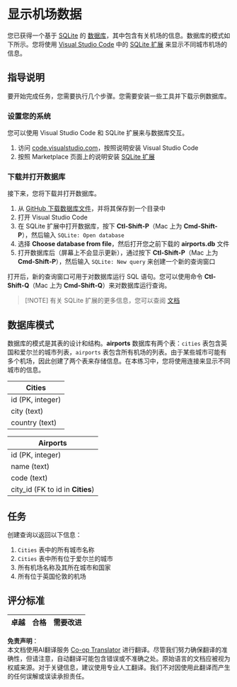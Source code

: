 <!--
CO_OP_TRANSLATOR_METADATA:
{
  "original_hash": "2f2d7693f28e4b2675f275e489dc5aac",
  "translation_date": "2025-08-24T12:02:19+00:00",
  "source_file": "2-Working-With-Data/05-relational-databases/assignment.md",
  "language_code": "zh"
}
-->
# 显示机场数据

您已获得一个基于 [SQLite](https://sqlite.org/index.html) 的 [数据库](https://raw.githubusercontent.com/Microsoft/Data-Science-For-Beginners/main/2-Working-With-Data/05-relational-databases/airports.db)，其中包含有关机场的信息。数据库的模式如下所示。您将使用 [Visual Studio Code](https://code.visualstudio.com?WT.mc_id=academic-77958-bethanycheum) 中的 [SQLite 扩展](https://marketplace.visualstudio.com/items?itemName=alexcvzz.vscode-sqlite&WT.mc_id=academic-77958-bethanycheum) 来显示不同城市机场的信息。

## 指导说明

要开始完成任务，您需要执行几个步骤。您需要安装一些工具并下载示例数据库。

### 设置您的系统

您可以使用 Visual Studio Code 和 SQLite 扩展来与数据库交互。

1. 访问 [code.visualstudio.com](https://code.visualstudio.com?WT.mc_id=academic-77958-bethanycheum)，按照说明安装 Visual Studio Code
1. 按照 Marketplace 页面上的说明安装 [SQLite 扩展](https://marketplace.visualstudio.com/items?itemName=alexcvzz.vscode-sqlite&WT.mc_id=academic-77958-bethanycheum)

### 下载并打开数据库

接下来，您将下载并打开数据库。

1. 从 [GitHub 下载数据库文件](https://raw.githubusercontent.com/Microsoft/Data-Science-For-Beginners/main/2-Working-With-Data/05-relational-databases/airports.db)，并将其保存到一个目录中
1. 打开 Visual Studio Code
1. 在 SQLite 扩展中打开数据库，按下 **Ctl-Shift-P**（Mac 上为 **Cmd-Shift-P**），然后输入 `SQLite: Open database`
1. 选择 **Choose database from file**，然后打开您之前下载的 **airports.db** 文件
1. 打开数据库后（屏幕上不会显示更新），通过按下 **Ctl-Shift-P**（Mac 上为 **Cmd-Shift-P**），然后输入 `SQLite: New query` 来创建一个新的查询窗口

打开后，新的查询窗口可用于对数据库运行 SQL 语句。您可以使用命令 **Ctl-Shift-Q**（Mac 上为 **Cmd-Shift-Q**）来对数据库运行查询。

> [!NOTE] 有关 SQLite 扩展的更多信息，您可以查阅 [文档](https://marketplace.visualstudio.com/items?itemName=alexcvzz.vscode-sqlite&WT.mc_id=academic-77958-bethanycheum)

## 数据库模式

数据库的模式是其表的设计和结构。**airports** 数据库有两个表：`cities` 表包含英国和爱尔兰的城市列表，`airports` 表包含所有机场的列表。由于某些城市可能有多个机场，因此创建了两个表来存储信息。在本练习中，您将使用连接来显示不同城市的信息。

| Cities           |
| ---------------- |
| id (PK, integer) |
| city (text)      |
| country (text)   |

| Airports                         |
| -------------------------------- |
| id (PK, integer)                 |
| name (text)                      |
| code (text)                      |
| city_id (FK to id in **Cities**) |

## 任务

创建查询以返回以下信息：

1. `Cities` 表中的所有城市名称
1. `Cities` 表中所有位于爱尔兰的城市
1. 所有机场名称及其所在城市和国家
1. 所有位于英国伦敦的机场

## 评分标准

| 卓越       | 合格       | 需要改进   |
| --------- | --------- | --------- |

**免责声明**：  
本文档使用AI翻译服务 [Co-op Translator](https://github.com/Azure/co-op-translator) 进行翻译。尽管我们努力确保翻译的准确性，但请注意，自动翻译可能包含错误或不准确之处。原始语言的文档应被视为权威来源。对于关键信息，建议使用专业人工翻译。我们不对因使用此翻译而产生的任何误解或误读承担责任。